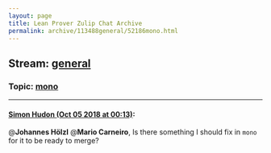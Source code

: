 ```yaml
---
layout: page
title: Lean Prover Zulip Chat Archive 
permalink: archive/113488general/52186mono.html
---
```


## Stream: [general](index.html)
### Topic: [mono](52186mono.html)

---

#### [Simon Hudon (Oct 05 2018 at 00:13)](https://leanprover.zulipchat.com/#narrow/stream/113488-general/topic/mono/near/135220027):
@**Johannes Hölzl**  @**Mario Carneiro**, Is there something I should fix in `mono` for it to be ready to merge?

